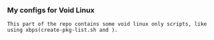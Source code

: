 ### My configs for Void Linux

    This part of the repo contains some void linux only scripts, like using xbps(create-pkg-list.sh and ).